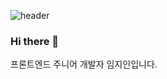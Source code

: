 ![header](https://capsule-render.vercel.app/api?text=Hello%World!&fontColor=d6ace6&animation=fadeIn&type=waving&height=120)
### Hi there 💜
프론트엔드 주니어 개발자 임지인입니다.
<!--
**LimJeeIn/LimJeeIn** is a ✨ _special_ ✨ repository because its `README.md` (this file) appears on your GitHub profile.

Here are some ideas to get you started:

- 🔭 I’m currently working on ...
- 🌱 I’m currently learning ...
- 👯 I’m looking to collaborate on ...
- 🤔 I’m looking for help with ...
- 💬 Ask me about ...
- 📫 How to reach me: ...
- 😄 Pronouns: ...
- ⚡ Fun fact: ...
-->

